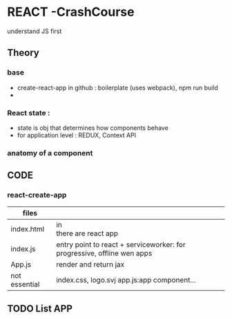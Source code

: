 # REACT -CrashCourse

understand JS first
## Theory
### base
- create-react-app in github : boilerplate (uses webpack), npm run build 
- 

### React state :
- state is obj that determines how components behave
- for application level : REDUX, Context API

### anatomy of a component

## CODE

### react-create-app
| files         |                                                                         |
| ------------- | ----------------------------------------------------------------------- |
| index.html    | in <div id="root"> there are react app                                  |
| index.js      | entry point to react + serviceworker: for progressive, offline wen apps |
| App.js        | render and return jax                                                   |
| not essential | index.css, logo.svj app.js:app component...                             |

## TODO List APP

